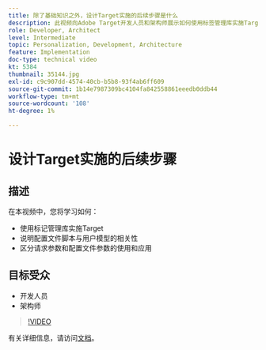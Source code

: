 ```yaml
---
title: 除了基础知识之外，设计Target实施的后续步骤是什么
description: 此视频向Adobe Target开发人员和架构师展示如何使用标签管理库实施Target，说明配置文件脚本与用户模型的相关性，并区分请求参数和配置文件参数的使用和应用。
role: Developer, Architect
level: Intermediate
topic: Personalization, Development, Architecture
feature: Implementation
doc-type: technical video
kt: 5384
thumbnail: 35144.jpg
exl-id: c9c907dd-4574-40cb-b5b8-93f4ab6ff609
source-git-commit: 1b14e7987309bc4104fa842558861eeedb0ddb44
workflow-type: tm+mt
source-wordcount: '108'
ht-degree: 1%

---
```


# 设计Target实施的后续步骤

## 描述

在本视频中，您将学习如何：

* 使用标记管理库实施Target
* 说明配置文件脚本与用户模型的相关性
* 区分请求参数和配置文件参数的使用和应用

## 目标受众

* 开发人员
* 架构师

>[!VIDEO](https://video.tv.adobe.com/v/35144/?quality=12)

有关详细信息，请访问[文档](https://experienceleague.adobe.com/docs/target/using/implement-target/implementing-target.html?lang=en)。
